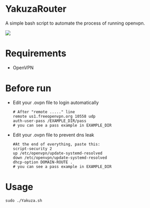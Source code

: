 # YakuzaRouter
 A simple bash script to automate the process of running openvpn.

![](https://i.imgur.com/IPqz3hO.png)

# Requirements
  * OpenVPN

# Before run
  * Edit your .ovpn file to login automatically
    ```
    # After "remote ....." line
    remote us1.freeopenvpn.org 10558 udp
    auth-user-pass /EXAMPLE_DIR/pass
    # you can see a pass example in EXAMPLE_DIR
    ```
  * Edit your .ovpn file to prevent dns leak
    ```
    #At the end of everything, paste this:
    script-security 2
    up /etc/openvpn/update-systemd-resolved
    down /etc/openvpn/update-systemd-resolved
    dhcp-option DOMAIN-ROUTE .
    # you can see a pass example in EXAMPLE_DIR
    ```


# Usage
```
sudo ./Yakuza.sh
```